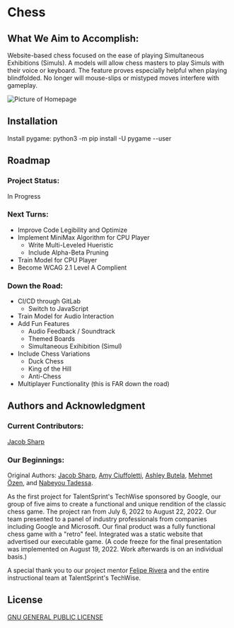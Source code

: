 # Chess
## What We Aim to Accomplish:

Website-based chess focused on the ease of playing Simultaneous Exhibitions (Simuls). A models will allow chess masters to play Simuls with their voice or keyboard. The feature proves especially helpful when playing blindfolded. No longer will mouse-slips or mistyped moves interfere with gameplay.

![Picture of Homepage](img/HomeScreen.png)

## Installation
Install pygame:
    python3 -m pip install -U pygame --user

## Roadmap
### Project Status:
In Progress

### Next Turns:
- Improve Code Legibility and Optimize
- Implement MiniMax Algorithm for CPU Player
    - Write Multi-Leveled Hueristic
    - Include Alpha-Beta Pruning
- Train Model for CPU Player
- Become WCAG 2.1 Level A Complient

### Down the Road:
- CI/CD through GitLab
    - Switch to JavaScript
- Train Model for Audio Interaction
- Add Fun Features
    - Audio Feedback / Soundtrack
    - Themed Boards
    - Simultaneous Exihibition (Simul)
- Include Chess Variations
    - Duck Chess
    - King of the Hill
    - Anti-Chess
- Multiplayer Functionality
    (this is FAR down the road)

## Authors and Acknowledgment
### Current Contributors:
[Jacob Sharp][1]

### Our Beginnings:
Original Authors: [Jacob Sharp][1], [Amy Ciuffoletti][2], [Ashley Butela][3], [Mehmet Özen][4], and [Nabeyou Tadessa][5].

As the first project for TalentSprint's TechWise sponsored by Google, our group of five aims to create a functional and unique rendition of the classic chess game. The project ran from July 6, 2022 to August 22, 2022. Our team presented to a panel of industry professionals from companies including Google and Microsoft. Our final product was a fully functional chess game with a "retro" feel. Integrated was a static website that advertised our executable game. (A code freeze for the final presentation was implemented on August 19, 2022. Work afterwards is on an individual basis.)

A special thank you to our project mentor [Felipe Rivera][6] and the entire instructional team at TalentSprint's TechWise.


[1]: https://www.linkedin.com/in/jacob-w-sharp/ "Jacob Sharp's LinkedIn"
[2]: https://www.linkedin.com/in/amy-c-9b7a9a23b/ "Amy Ciuffoletti's LinkedIn"
[3]: https://www.linkedin.com/in/ashley-butela/ "Ashley Butela's LinkedIn"
[4]: https://www.linkedin.com/in/mehmet-ozen-8a8489175 "Mehmet Özen's LinkedIn"
[5]: https://www.linkedin.com/in/nabeyoutadessa/ "Nabeyou Tadessa's LinkedIn"
[6]: https://www.linkedin.com/in/feliperiverach/ "Felipe Rivera's LinkedIn"

## License
[GNU GENERAL PUBLIC LICENSE](COPYING.md)
